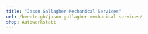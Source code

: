 ```yaml
---
title: "Jason Gallagher Mechanical Services"
url: /beenleigh/jason-gallagher-mechanical-services/
shop: Autowerkstatt
---
```

